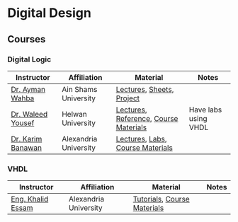 # Digital Design
## Courses
### Digital Logic 
| Instructor | Affiliation | Material | Notes |
| ------------- | ------------- | ------------- | ------------- |
| [Dr. Ayman Wahba](https://www.linkedin.com/in/ayman-wahba-a8661a6/)  | Ain Shams University  | [Lectures](https://www.youtube.com/playlist?list=PLBt5ZQGn4YKTD2mVI1eBwAVR1gsqpWkwg), [Sheets](https://drive.google.com/drive/folders/12UeIoxlNAUl6HHyeVsIsW0T9RDRUZ4u1?fbclid=IwAR2nMn1cPCxkjxyySOS-qeEJfU5Pu_6HPQnukfjlwo1oOWkd-_5Hz52eZis), [Project](https://drive.google.com/drive/folders/1s5MosT41mBLJQygD_XwOPDtJ-Zpq9RJ5?fbclid=IwAR2nMn1cPCxkjxyySOS-qeEJfU5Pu_6HPQnukfjlwo1oOWkd-_5Hz52eZis) | |
| [Dr. Waleed Yousef](https://www.facebook.com/DrWaleedAYousef)  | Helwan University  | [Lectures](https://www.youtube.com/playlist?list=PLoK2Lr1miEm8b6Vv5zAfsbMEPZ1C7fCQw), [Reference](https://docs.google.com/file/d/0B8-drkZsESDnN2NmYTQxYjQtYTMwZi00N2IzLTkxNjgtZjI1NTZiN2FjNDli/edit?resourcekey=0-Yk8bAsCt9I5epBNFTG8KMQ), [Course Materials](https://github.com/DrWaleedAYousef/Teaching/tree/master/DigitalDesign) | Have labs using VHDL |
| [Dr. Karim Banawan](https://www.linkedin.com/in/karim-banawan-1102a314/)  | Alexandria University  | [Lectures](https://www.youtube.com/playlist?list=PL7GqrInXz8moRB4y9iN2JT3QpgsoD2Zza), [Labs](https://www.youtube.com/playlist?list=PLsQ4C4Z7-AFaTfqPflnFQQicTU79_BLr0), [Course Materials](https://drive.google.com/drive/u/0/folders/1CT3oWHsunNCM3ZEyQA5ugd-Kk01echEe?fbclid=IwAR2mSm2xIb-D3Rf9KQoCnuPqgLNuWBs4I2JBeWfrhkRHh10YDxARt__6wVA) | |

### VHDL



| Instructor | Affiliation | Material | Notes |
| ------------- | ------------- | ------------- | ------------- |
| [Eng. Khalid Essam](https://www.facebook.com/k.e.elsayed) | Alexandria University | [Tutorials](https://www.youtube.com/playlist?list=PLSFM7g7ViTRJeN5ifOi6_mE4dMUYft_e4), [Course Materials](https://courseske.blogspot.com/) | |
